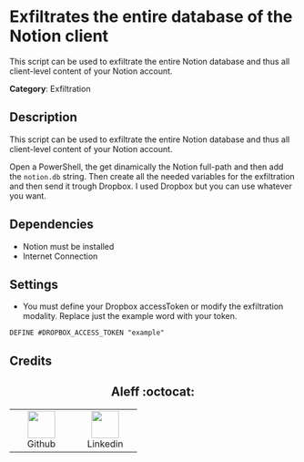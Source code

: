 # Exfiltrates the entire database of the Notion client

This script can be used to exfiltrate the entire Notion database and thus all client-level content of your Notion account.

**Category**: Exfiltration

## Description

This script can be used to exfiltrate the entire Notion database and thus all client-level content of your Notion account.

Open a PowerShell, the get dinamically the Notion full-path and then add the `notion.db` string. Then create all the needed variables for the exfiltration and then send it trough Dropbox. I used Dropbox but you can use whatever you want.

## Dependencies

* Notion must be installed
* Internet Connection

## Settings

- You must define your Dropbox accessToken or modify the exfiltration modality. Replace just the example word with your token.

`DEFINE #DROPBOX_ACCESS_TOKEN "example"`

## Credits

<h2 align="center"> Aleff :octocat: </h2>
<div align=center>
<table>
  <tr>
    <td align="center" width="96">
      <a href="https://github.com/aleff-github">
        <img src=https://github.com/aleff-github/aleff-github/blob/main/img/github.png?raw=true width="48" height="48" />
      </a>
      <br>Github
    </td>
    <td align="center" width="96">
      <a href="https://www.linkedin.com/in/alessandro-greco-aka-aleff/">
        <img src=https://github.com/aleff-github/aleff-github/blob/main/img/linkedin.png?raw=true width="48" height="48" />
      </a>
      <br>Linkedin
    </td>
  </tr>
</table>
</div>